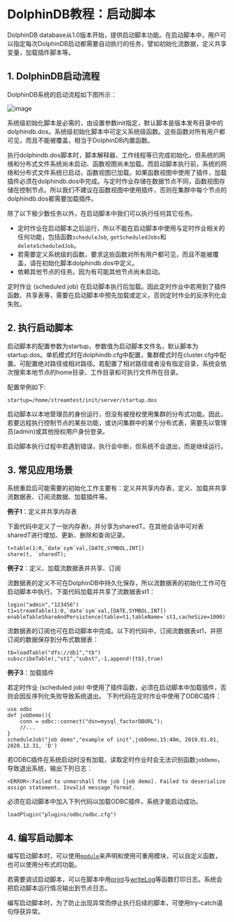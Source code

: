# DolphinDB教程：启动脚本 

DolphinDB database从1.0版本开始，提供启动脚本功能。在启动脚本中，用户可以指定每次DolphinDB启动都需要自动执行的任务，譬如初始化流数据，定义共享变量，加载插件脚本等。


## 1. DolphinDB启动流程

DolphinDB系统的启动流程如下图所示：

![image](https://github.com/dolphindb/Tutorials_CN/blob/master/images/startup.png?raw=true)

系统级初始化脚本是必需的，由设置参数init指定，默认脚本是版本发布目录中的dolphindb.dos。系统级初始化脚本中可定义系统级函数。这些函数对所有用户都可见，而且不能被覆盖，相当于DolphinDB内置函数。

执行dolphindb.dos脚本时，脚本解释器、工作线程等已完成初始化，但系统的网络和分布式文件系统尚未启动、函数视图尚未加载。而启动脚本执行前，系统的网络和分布式文件系统已启动，函数视图已加载。如果函数视图中使用了插件，加载插件必须在dolphindb.dos中完成。与定时作业存储在数据节点不同，函数视图存储在控制节点。所以我们不建议在函数视图中使用插件，否则在集群中每个节点的dolphindb.dos都需要加载插件。

除了以下极少数任务以外，在启动脚本中我们可以执行任何其它任务。
* 定时作业在启动脚本之后运行，所以不能在启动脚本中使用与定时作业相关的任何功能，包括函数`scheduleJob`, `getScheduledJobs`和`deleteScheduledJob`。
* 若需要定义系统级的函数，要求这些函数对所有用户都可见，而且不能被覆盖，请在初始化脚本dolphindb.dos中定义。
* 依赖其他节点的任务。因为有可能其他节点尚未启动。

定时作业 (scheduled job) 在启动脚本执行后加载。因此定时作业中若用到了插件函数、共享表等，需要在启动脚本中预先加载或定义，否则定时作业的反序列化会失败。

## 2. 执行启动脚本

启动脚本的配置参数为startup，参数值为启动脚本文件名，默认脚本为startup.dos。单机模式时在dolphindb.cfg中配置，集群模式时在cluster.cfg中配置。可配置绝对路径或相对路径。若配置了相对路径或者没有指定目录，系统会依次搜索本地节点的home目录、工作目录和可执行文件所在目录。

配置举例如下:
```
startup=/home/streamtest/init/server/startup.dos
```

启动脚本以本地管理员的身份运行，但没有被授权使用集群的分布式功能。因此，若要远程执行控制节点的某些功能，或访问集群中的某个分布式表，需要先以管理员(admin)或其他授权用户身份登录。

启动脚本执行过程中若遇到错误，执行会中断，但系统不会退出，而是继续运行。

## 3. 常见应用场景

系统重启后可能需要的初始化工作主要有：定义并共享内存表，定义、加载并共享流数据表、订阅流数据、加载插件等。

**例子1**：定义并共享内存表

下面代码中定义了一张内存表t，并分享为sharedT。在其他会话中可对表sharedT进行增加、更新、删除和查询记录。
```
t=table(1:0,`date`sym`val,[DATE,SYMBOL,INT])
share(t, `sharedT); 
```

**例子2**：定义、加载流数据表并共享、订阅

流数据表的定义不可在DolphinDB中持久化保存，所以流数据表的初始化工作可在启动脚本中执行。下面代码加载并共享了流数据表st1：
```
login("admin","123456")
t1=streamTable(1:0,`date`sym`val,[DATE,SYMBOL,INT])
enableTableShareAndPersistence(table=t1,tableName=`st1,cacheSize=1000)
```
流数据表的订阅也可在启动脚本中完成。以下的代码中，订阅流数据表st1，并把订阅的数据保存到分布式数据表：
```
tb=loadTable("dfs://db1","tb")
subscribeTable(,"st1","subst",-1,append!{tb},true)
```

**例子3**：加载插件

若定时作业 (scheduled job) 中使用了插件函数，必须在启动脚本中加载插件，否则会因反序列化失败导致系统退出。
下列代码在定时作业中使用了ODBC插件：
```
use odbc
def jobDemo(){
	conn = odbc::connect("dsn=mysql_factorDBURL");
	//...
}
scheduleJob("job demo","example of init",jobDemo,15:48m, 2019.01.01, 2020.12.31, 'D')
```
若ODBC插件在系统启动时没有加载，读取定时作业时会无法识别函数`jobDemo`，导致退出系统，输出下列日志：
```
<ERROR>:Failed to unmarshall the job [job demo]. Failed to deserialize assign statement. Invalid message format.
```
必须在启动脚本中加入下列代码以加载ODBC插件，系统才能启动成功。
```
loadPlugin("plugins/odbc/odbc.cfg")
```
## 4. 编写启动脚本

编写启动脚本时，可以使用[`module`](https://github.com/dolphindb/Tutorials_CN/blob/master/module_tutorial.md)来声明和使用可重用模块，可以自定义函数，也可以使用分布式的功能。

若需要调试启动脚本，可以在脚本中用[print](https://www.dolphindb.cn/cn/help/FunctionsandCommands/CommandsReferences/p/print.html)与[writeLog](https://www.dolphindb.cn/cn/help/FunctionsandCommands/CommandsReferences/w/writeLog.html)等函数打印日志。系统会把启动脚本运行情况输出到节点日志。

编写启动脚本时，为了防止出现异常而停止执行后续的脚本，可使用try-catch语句俘获异常。
